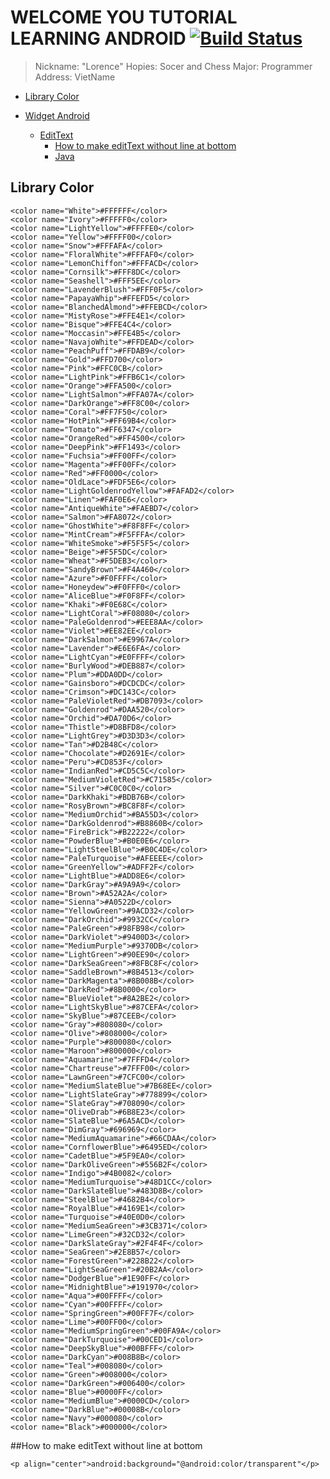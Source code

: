 # WELCOME YOU TUTORIAL LEARNING ANDROID [![Build Status](https://travis-ci.org/nomensa/jquery.hide-show.svg)](https://travis-ci.org/nomensa/jquery.hide-show.svg?branch=master)

> Nickname: "Lorence"
> Hopies: Socer and Chess
> Major: Programmer
> Address: VietName

- [Library Color](#library-color)

- [Widget Android](#widget-android)
  - [EditText](#edittext)
    - [How to make editText without line at bottom](#how-to-make-edittext-without-line-at-bottom)
    - [Java](#java)

## Library Color

    <color name="White">#FFFFFF</color>
    <color name="Ivory">#FFFFF0</color>
    <color name="LightYellow">#FFFFE0</color>
    <color name="Yellow">#FFFF00</color>
    <color name="Snow">#FFFAFA</color>
    <color name="FloralWhite">#FFFAF0</color>
    <color name="LemonChiffon">#FFFACD</color>
    <color name="Cornsilk">#FFF8DC</color>
    <color name="Seashell">#FFF5EE</color>
    <color name="LavenderBlush">#FFF0F5</color>
    <color name="PapayaWhip">#FFEFD5</color>
    <color name="BlanchedAlmond">#FFEBCD</color>
    <color name="MistyRose">#FFE4E1</color>
    <color name="Bisque">#FFE4C4</color>
    <color name="Moccasin">#FFE4B5</color>
    <color name="NavajoWhite">#FFDEAD</color>
    <color name="PeachPuff">#FFDAB9</color>
    <color name="Gold">#FFD700</color>
    <color name="Pink">#FFC0CB</color>
    <color name="LightPink">#FFB6C1</color>
    <color name="Orange">#FFA500</color>
    <color name="LightSalmon">#FFA07A</color>
    <color name="DarkOrange">#FF8C00</color>
    <color name="Coral">#FF7F50</color>
    <color name="HotPink">#FF69B4</color>
    <color name="Tomato">#FF6347</color>
    <color name="OrangeRed">#FF4500</color>
    <color name="DeepPink">#FF1493</color>
    <color name="Fuchsia">#FF00FF</color>
    <color name="Magenta">#FF00FF</color>
    <color name="Red">#FF0000</color>
    <color name="OldLace">#FDF5E6</color>
    <color name="LightGoldenrodYellow">#FAFAD2</color>
    <color name="Linen">#FAF0E6</color>
    <color name="AntiqueWhite">#FAEBD7</color>
    <color name="Salmon">#FA8072</color>
    <color name="GhostWhite">#F8F8FF</color>
    <color name="MintCream">#F5FFFA</color>
    <color name="WhiteSmoke">#F5F5F5</color>
    <color name="Beige">#F5F5DC</color>
    <color name="Wheat">#F5DEB3</color>
    <color name="SandyBrown">#F4A460</color>
    <color name="Azure">#F0FFFF</color>
    <color name="Honeydew">#F0FFF0</color>
    <color name="AliceBlue">#F0F8FF</color>
    <color name="Khaki">#F0E68C</color>
    <color name="LightCoral">#F08080</color>
    <color name="PaleGoldenrod">#EEE8AA</color>
    <color name="Violet">#EE82EE</color>
    <color name="DarkSalmon">#E9967A</color>
    <color name="Lavender">#E6E6FA</color>
    <color name="LightCyan">#E0FFFF</color>
    <color name="BurlyWood">#DEB887</color>
    <color name="Plum">#DDA0DD</color>
    <color name="Gainsboro">#DCDCDC</color>
    <color name="Crimson">#DC143C</color>
    <color name="PaleVioletRed">#DB7093</color>
    <color name="Goldenrod">#DAA520</color>
    <color name="Orchid">#DA70D6</color>
    <color name="Thistle">#D8BFD8</color>
    <color name="LightGrey">#D3D3D3</color>
    <color name="Tan">#D2B48C</color>
    <color name="Chocolate">#D2691E</color>
    <color name="Peru">#CD853F</color>
    <color name="IndianRed">#CD5C5C</color>
    <color name="MediumVioletRed">#C71585</color>
    <color name="Silver">#C0C0C0</color>
    <color name="DarkKhaki">#BDB76B</color>
    <color name="RosyBrown">#BC8F8F</color>
    <color name="MediumOrchid">#BA55D3</color>
    <color name="DarkGoldenrod">#B8860B</color>
    <color name="FireBrick">#B22222</color>
    <color name="PowderBlue">#B0E0E6</color>
    <color name="LightSteelBlue">#B0C4DE</color>
    <color name="PaleTurquoise">#AFEEEE</color>
    <color name="GreenYellow">#ADFF2F</color>
    <color name="LightBlue">#ADD8E6</color>
    <color name="DarkGray">#A9A9A9</color>
    <color name="Brown">#A52A2A</color>
    <color name="Sienna">#A0522D</color>
    <color name="YellowGreen">#9ACD32</color>
    <color name="DarkOrchid">#9932CC</color>
    <color name="PaleGreen">#98FB98</color>
    <color name="DarkViolet">#9400D3</color>
    <color name="MediumPurple">#9370DB</color>
    <color name="LightGreen">#90EE90</color>
    <color name="DarkSeaGreen">#8FBC8F</color>
    <color name="SaddleBrown">#8B4513</color>
    <color name="DarkMagenta">#8B008B</color>
    <color name="DarkRed">#8B0000</color>
    <color name="BlueViolet">#8A2BE2</color>
    <color name="LightSkyBlue">#87CEFA</color>
    <color name="SkyBlue">#87CEEB</color>
    <color name="Gray">#808080</color>
    <color name="Olive">#808000</color>
    <color name="Purple">#800080</color>
    <color name="Maroon">#800000</color>
    <color name="Aquamarine">#7FFFD4</color>
    <color name="Chartreuse">#7FFF00</color>
    <color name="LawnGreen">#7CFC00</color>
    <color name="MediumSlateBlue">#7B68EE</color>
    <color name="LightSlateGray">#778899</color>
    <color name="SlateGray">#708090</color>
    <color name="OliveDrab">#6B8E23</color>
    <color name="SlateBlue">#6A5ACD</color>
    <color name="DimGray">#696969</color>
    <color name="MediumAquamarine">#66CDAA</color>
    <color name="CornflowerBlue">#6495ED</color>
    <color name="CadetBlue">#5F9EA0</color>
    <color name="DarkOliveGreen">#556B2F</color>
    <color name="Indigo">#4B0082</color>
    <color name="MediumTurquoise">#48D1CC</color>
    <color name="DarkSlateBlue">#483D8B</color>
    <color name="SteelBlue">#4682B4</color>
    <color name="RoyalBlue">#4169E1</color>
    <color name="Turquoise">#40E0D0</color>
    <color name="MediumSeaGreen">#3CB371</color>
    <color name="LimeGreen">#32CD32</color>
    <color name="DarkSlateGray">#2F4F4F</color>
    <color name="SeaGreen">#2E8B57</color>
    <color name="ForestGreen">#228B22</color>
    <color name="LightSeaGreen">#20B2AA</color>
    <color name="DodgerBlue">#1E90FF</color>
    <color name="MidnightBlue">#191970</color>
    <color name="Aqua">#00FFFF</color>
    <color name="Cyan">#00FFFF</color>
    <color name="SpringGreen">#00FF7F</color>
    <color name="Lime">#00FF00</color>
    <color name="MediumSpringGreen">#00FA9A</color>
    <color name="DarkTurquoise">#00CED1</color>
    <color name="DeepSkyBlue">#00BFFF</color>
    <color name="DarkCyan">#008B8B</color>
    <color name="Teal">#008080</color>
    <color name="Green">#008000</color>
    <color name="DarkGreen">#006400</color>
    <color name="Blue">#0000FF</color>
    <color name="MediumBlue">#0000CD</color>
    <color name="DarkBlue">#00008B</color>
    <color name="Navy">#000080</color>
    <color name="Black">#000000</color>

##How to make editText without line at bottom

    <p align="center">android:background="@android:color/transparent"</p>





